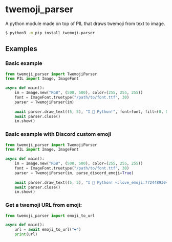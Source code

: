 # twemoji_parser
A python module made on top of PIL that draws twemoji from text to image.<br>
```sh
$ python3 -m pip install twemoji-parser
```

## Examples
### Basic example
```py
from twemoji_parser import TwemojiParser
from PIL import Image, ImageFont

async def main():
    im = Image.new("RGB", (500, 500), color=(255, 255, 255))
    font = ImageFont.truetype("/path/to/font.ttf", 30)
    parser = TwemojiParser(im)
    
    await parser.draw_text((5, 5), "I 💖 Python!", font=font, fill=(0, 0, 0))
    await parser.close()
    im.show()
```

### Basic example with Discord custom emoji
```py
from twemoji_parser import TwemojiParser
from PIL import Image, ImageFont

async def main():
    im = Image.new("RGB", (500, 500), color=(255, 255, 255))
    font = ImageFont.truetype("/path/to/font.ttf", 30)
    parser = TwemojiParser(im, parse_discord_emoji=True)
    
    await parser.draw_text((5, 5), "I 💖 Python! <:love_emoji:772448930448670723>", font=font, fill=(0, 0, 0))
    await parser.close()
    im.show()
```

### Get a twemoji URL from emoji:
```py
from twemoji_parser import emoji_to_url

async def main():
    url = await emoji_to_url("❤️")
    print(url)
```
